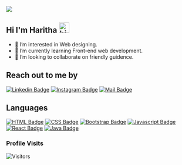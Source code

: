   <!--![Github Gipy](https://64.media.tumblr.com/tumblr_ls4d3w5Jx61qazhhpo1_400.gifv)-->
  <img src="https://64.media.tumblr.com/tumblr_ls4d3w5Jx61qazhhpo1_400.gifv"/>
  


## Hi I'm Haritha <img src="https://user-images.githubusercontent.com/1303154/88677602-1635ba80-d120-11ea-84d8-d263ba5fc3c0.gif" width="28px" alt="hi">
- 👀 I’m interested in Web designing. 
- 🌱 I’m currently learning Front-end web development. 
- 💞️ I’m looking to collaborate on friendly guidence.

## Reach out to me by
[![Linkedin Badge](https://img.shields.io/badge/-Venkata%20Haritha-0e76a8?style=flat&labelColor=0e76a8&logo=linkedin&logoColor=white)](https://www.linkedin.com/in/venkata-haritha-v-629aa9184/) [![Instagram Badge](https://img.shields.io/badge/-HaritzMobilography-e84393?style=flat&labelColor=e84393&logo=instagram&logoColor=white)](https://www.instagram.com/soul_on_capture/) [![Mail Badge](https://img.shields.io/badge/-Haritha-c0392b?style=flat&labelColor=c0392b&logo=gmail&logoColor=white)](mailto:harithavenkatesh19@gmail.com)

## Languages
[![HTML Badge](https://img.shields.io/badge/-HTML5-E34F26?logo=HTML5&logoColor=white&style=flat&logoWidth=20)](#)  [![CSS Badge](https://img.shields.io/badge/-CSS3-1572B6?logo=CSS3&logoColor=white&style=flat&logoWidth=20)](#)  [![Bootstrap Badge](https://img.shields.io/badge/-Bootstrap-7952B3?logo=Bootstrap&logoColor=white&style=flat&logoWidth=20)](#)  [![Javascript Badge](https://img.shields.io/badge/-JavaScript-F7DF1E?logo=Javascript&logoColor=white&style=flat&logoWidth=20)](#)  [![React Badge](https://img.shields.io/badge/-ReactJS-61DAFB?logo=react&logoColor=white&style=flat&logoWidth=20)](#) [![Java Badge](https://img.shields.io/badge/-Java-7295AD?logo=Java&logoColor=white&style=flat&logoWidth=20)](#)


### Profile Visits
![Visitors](https://visitor-badge.glitch.me/badge?page_id=Haritha101-19.Haritha101-19)

<!---
Haritha101-19/Haritha101-19 is a ✨ special ✨ repository because its `README.md` (this file) appears on your GitHub profile.
You can click the Preview link to take a look at your changes.
--->
